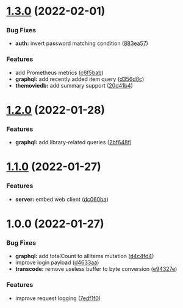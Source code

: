 # [1.3.0](https://github.com/meteorae/server/compare/v1.2.0...v1.3.0) (2022-02-01)


### Bug Fixes

* **auth:** invert password matching condition ([883ea57](https://github.com/meteorae/server/commit/883ea577b681a60cd32917332b2b17084003d31b))


### Features

* add Prometheus metrics ([c6f5bab](https://github.com/meteorae/server/commit/c6f5bab82af27340c9d4fd9459a179eea8a9a409))
* **graphql:** add recently added item query ([d356d8c](https://github.com/meteorae/server/commit/d356d8cdf10bf7ccdc9a29a8c7c2c569264259d2))
* **themoviedb:** add summary support ([20d41b4](https://github.com/meteorae/server/commit/20d41b403bec3a09116e9c4d2c3159b19c835e0f))

# [1.2.0](https://github.com/meteorae/server/compare/v1.1.0...v1.2.0) (2022-01-28)


### Features

* **graphql:** add library-related queries ([2bf648f](https://github.com/meteorae/server/commit/2bf648fd2a71ecb3b90949fd0e90281b6aad4c66))

# [1.1.0](https://github.com/meteorae/server/compare/v1.0.0...v1.1.0) (2022-01-27)


### Features

* **server:** embed web client ([dc060ba](https://github.com/meteorae/server/commit/dc060ba561bb9c9cb7fabcc9eb485895f2613e24))

# 1.0.0 (2022-01-27)


### Bug Fixes

* **graphql:** add totalCount to allItems mutation ([d4c4fd4](https://github.com/meteorae/server/commit/d4c4fd4d62c957792a7eb4e7087016afca5f2b82))
* improve login payload ([d4633aa](https://github.com/meteorae/server/commit/d4633aa6b39e6bdc9f1966ac31322ff1fe3273a5))
* **transcode:** remove useless buffer to byte conversion ([e94327e](https://github.com/meteorae/server/commit/e94327e421557669fdbcf1405f479a110828144b))


### Features

* improve request logging ([7edf1f0](https://github.com/meteorae/server/commit/7edf1f0ea5cdbe9dda01544e469dfb660d9a374c))
